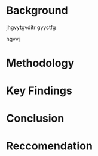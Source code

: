 # Background
jhgvytgvditr
gyyctfg

hgvvj
# Methodology



# Key Findings

# Conclusion

# Reccomendation

